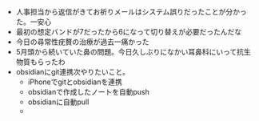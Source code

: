 - 人事担当から返信がきてお祈りメールはシステム誤りだったことが分かった。一安心
- 最初の想定バンドが7だったから6になって切り替えが必要だったんだな
- 今日の尋常性疣贅の治療が過去一痛かった
- 5月頭から続いていた鼻の問題。今日久しぶりになかい耳鼻科にいって抗生物質もらったわ
- obsidianにgit連携次やりたいこと。
  - iPhoneでgitとobsidianを連携
  - obsidianで作成したノートを自動push
  - obsidianに自動pull
  - 